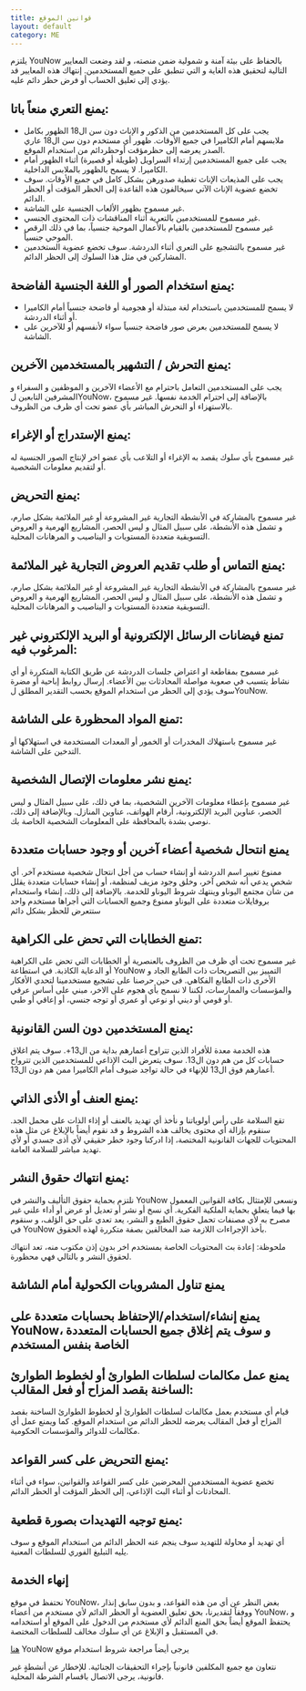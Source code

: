 ```yaml
---
title: قوانين الموقع
layout: default
category: ME
---
```

يلتزم YouNow بالحفاظ على بيئة آمنة و شمولية ضمن منصته، و لقد وضعت المعايير التالية لتحقيق هذه الغاية و التي تنطبق على جميع المستخدمين. إنتهاك هذه المعايير قد يؤدي إلى تعليق الحساب أو فرض حظر دائم عليه.

## يمنع التعري منعاً باتا:

- يجب على كل المستخدمين من الذكور و الإناث دون سن ال18 الظهور بكامل ملابسهم أمام الكاميرا في جميع الأوقات. ظهور أي مستخدم دون سن ال18 عاري الصدر يعرضه إلى حظرمؤقت أوحظردائم من استخدام الموقع.
- يجب على جميع المستخدمين إرتداء السراويل (طويلة أو قصيرة) أثناء الظهور أمام الكاميرا. لا يسمح بالظهور بالملابس الداخلية.
- يجب على المذيعات الإناث تغطية صدورهن بشكل كامل في جميع الأوقات. سوف تخضع عضوية الإناث الآتي سيخالفون هذه القاعدة إلى الحظر المؤقت أو الحظر الدائم.
- غير مسموح بظهور الألعاب الجنسية على الشاشة.
- غير مسموح للمستخدمين بالتعرية أثناء المناقشات ذات المحتوى الجنسي.
- غير مسموح للمستخدمين بالقيام بالأعمال الموحية جنسياً، بما في ذلك الرقص الموحي جنسياً.
- غير مسموح بالتشجيع على التعري أثناء الدردشة. سوف تخضع عضوية الستخدمين المشاركين في مثل هذا السلوك إلى الحظر الدائم.

## يمنع استخدام الصور أو اللغة الجنسية الفاضحة:

- لا يسمح للمستخدمين باستخدام لغة مبتذلة أو هجومية أو فاضحة جنسياً أمام الكاميرا أو أثناء الدردشة.
- لا يسمح للمستخدمين بعرض صور فاضحة جنسياً سواء لأنفسهم أو للآخرين على الشاشة.

## يمنع التحرش / التشهير بالمستخدمين الآخرين:

يجب على المستخدمين التعامل باحترام مع الأعضاء الآخرين و الموظفين و السفراء و المشرفين التابعين لYouNow، بالإضافة إلى احترام الخدمة نفسها. غير مسموح بالاستهزاء أو التحرش المباشر بأي عضو تحت أي ظرف من الظروف.

## يمنع الإستدراج أو الإغراء:

غير مسموح بأي سلوك يقصد به الإغراء أو التلاعب بأي عضو اخر لإنتاج الصور الجنسية له أو لتقديم معلومات الشخصية.

## يمنع التحريض:

غير مسموح بالمشاركة في الأنشطة التجارية غير المشروعة أو غير الملائمة بشكل صارم، و تشمل هذه الأنشطة، على سبيل المثال و ليس الحصر، المشاريع الهرمية و العروض التسويقية متعددة المستويات و اليناصيب و المرهانات المحلية.

## يمنع التماس أو طلب تقديم العروض التجارية غير الملائمة:

غير مسموح بالمشاركة في الأنشطة التجارية غير المشروعة أو غير الملائمة بشكل صارم، و تشمل هذه الأنشطة، على سبيل المثال و ليس الحصر، المشاريع الهرمية و العروض التسويقية متعددة المستويات و اليناصيب و المرهانات المحلية.

## تمنع فيضانات الرسائل الإلكترونية أو البريد الإلكتروني غير المرغوب فيه:

غير مسموح بمقاطعة او اعتراض جلسات الدردشة عن طريق الكتابة المتكررة أو أي نشاط يتسبب في صعوبة مواصلة المحادثات بين الأعضاء. إرسال روابط إباحية أو مضرة سوف يؤدي إلى الحظر من استخدام الموقع بحسب التقدير المطلق لYouNow.

## تمنع المواد المحظورة على الشاشة:

غير مسموح باستهلاك المخدرات أو الخمور أو المعدات المستخدمة في استهلاكها أو التدخين على الشاشة.

## يمنع نشر معلومات الإتصال الشخصية:

غير مسموح بإعطاء معلومات الآخرين الشخصية، بما في ذلك، على سبيل المثال و ليس الحصر، عناوين البريد الإلكترونية، أرقام الهواتف، عناوين المنازل. وبالإضافة إلى ذلك، نوصي بشدة بالمحافظة على المعلومات الشخصية الخاصة بك.

## يمنع انتحال شخصية أعضاء آخرين أو وجود حسابات متعددة


 ممنوع تغيير اسم الدردشة أو إنشاء حساب من أجل انتحال شخصية مستخدم آخر. أي شخص يدعي أنه شخص آخر، وخلق وجود مزيف لمنظمة، أو إنشاء حسابات متعددة يقلل من شأن مجتمع اليوناو وينتهك شروط اليوناو للخدمة. بالإضافة إلى ذلك، إنشاء واستخدام بروفايلات متعددة على اليوناو ممنوع وجميع الحسابات التي أجراها مستخدم واحد ستتعرض للحظر بشكل دائم


## تمنع الخطابات التي تحض على الكراهية:

غير مسموح تحت أي ظرف من الظروف بالعنصرية أو الخطابات التي تحض على الكراهية أو الدعاية الكاذبة. في استطاعة YouNow التمييز بين التصريحات ذات الطابع الجاد و الأخرى ذات الطابع الفكاهي. فى حين حرصنا على تشجيع مستخدمينا لتحدي الأفكار والمؤسسات والممارسات، لكننا لا نسمح بأي هجوم على الاخر، مبني على أساس عرقي أو قومي أو ديني أو نوعي أو عمري أو توجه جنسي، أو إعاقي أو طبي.

## يمنع المستخدمين دون السن القانونية:

هذه الخدمة معدة للأفراد الذين تتراوح أعمارهم بداية من ال13+. سوف يتم اغلاق حسابات كل من هم دون ال13. سوف يتعرض البث الإذاعي للمستخدمين الذين تترواح أعمارهم فوق ال13 للإنهاء في حالة تواجد ضيوف أمام الكاميرا ممن هم دون ال13.

## يمنع العنف أو الأذى الذاتي:

تقع السلامة على رأس أولوياتنا و نأخذ أي تهديد بالعنف أو إذاء الذات على محمل الجد. سنقوم بإزالة أي محتوى يخالف هذه الشروط و قد نقوم أيضاً بالإبلاغ عن مثل هذه المحتويات للجهات القانونية المختصة، إذا ادركنا وجود خطر حقيقي لأي أذى جسدي أو لأي تهديد مباشر للسلامة العامة.

## يمنع انتهاك حقوق النشر:

نلتزم بحماية حقوق التأليف والنشر في YouNow ونسعى للإمتثال بكافة القوانين المعمول بها فيما يتعلق بحماية الملكية الفكرية. أي نسخ أو نشر أو تعديل أو عرض أو أداء علني غير مصرح به لأي مصنفات تحمل حقوق الطبع و النشر، يعد تعدي على حق الؤلف، و سنقوم في YouNow بأخذ الإجراءات اللازمة ضد المخالفين بصفة متكررة لهذه الحقوق.

  
  
ملحوظة: إعادة بث المحتويات الخاصة بمستخدم اخر بدون إذن مكتوب منه، تعد انتهاك لحقوق النشر و بالتالي فهي محظورة.

## يمنع تناول المشروبات الكحولية أمام الشاشة

## يمنع إنشاء/استخدام/الإحتفاظ بحسابات متعددة على YouNow، و سوف يتم إغلاق جميع الحسابات المتعددة الخاصة بنفس المستخدم

##  يمنع عمل مكالمات لسلطات الطوارئ أو لخطوط الطوارئ الساخنة بقصد المزاح أو فعل المقالب:

قيام أي مستخدم بعمل مكالمات لسلطات الطوارئ أو لخطوط الطوارئ الساخنة بقصد المزاح أو فعل المقالب يعرضه للحظر الدائم من استخدام الموقع. كما ويمنع عمل أي مكالمات للدوائر والمؤسسات الحكومية.



## يمنع التحريض على كسر القواعد:

تخضع عضوية المستخدمين المحرضين على كسر القواعد والقوانين، سواء في أثناء المحادثات أو أثناء البث الإذاعي، إلى الحظر المؤقت أو الحظر الدائم.

## يمنع توجيه التهديدات بصورة قطعية:

أي تهديد أو محاولة للتهديد سوف ينجم عنه الحظر الدائم من استخدام الموقع و سوف يليه التبليغ الفوري للسلطات المعنية.

## إنهاء الخدمة

نحتفظ في موقع YouNow، بغض النظر عن أي من هذه القواعد، و بدون سابق إنذار ووفقاً لتقديرنا، بحق تعليق العضوية أو الحظر الدائم لأي مستخدم من أعضاء YouNow، و يحتفظ الموقع أيضاً بحق المنع الدائم لأي مستخدم من الدخول على الموقع أو استخدامه في المستقبل و الإبلاغ عن أي سلوك مخالف للسلطات المختصة.
  
   [هنا](http://www.younow.com/terms.php) YouNow يرجى أيضاً مراجعة شروط استخدام موقع
  
  
نتعاون مع جميع المكلفين قانونياً بإجراء التحقيقات الجنائية. للإخطار عن أنشطةٍ غير قانونية، يرجى الاتصال باقسام الشرطة المحلية.
